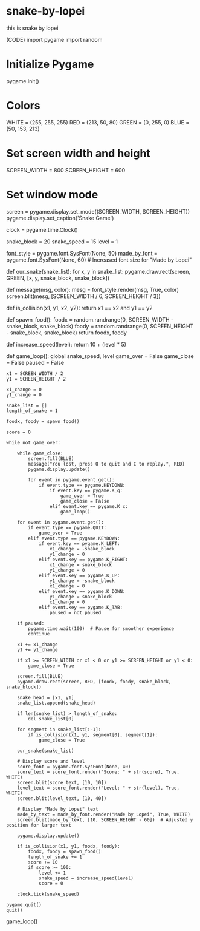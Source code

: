 # snake-by-lopei
this is snake by lopei

(CODE)
import pygame
import random

# Initialize Pygame
pygame.init()

# Colors
WHITE = (255, 255, 255)
RED = (213, 50, 80)
GREEN = (0, 255, 0)
BLUE = (50, 153, 213)

# Set screen width and height
SCREEN_WIDTH = 800
SCREEN_HEIGHT = 600

# Set window mode
screen = pygame.display.set_mode((SCREEN_WIDTH, SCREEN_HEIGHT))
pygame.display.set_caption('Snake Game')

clock = pygame.time.Clock()

snake_block = 20
snake_speed = 15
level = 1

font_style = pygame.font.SysFont(None, 50)
made_by_font = pygame.font.SysFont(None, 60)  # Increased font size for "Made by Lopei"

def our_snake(snake_list):
    for x, y in snake_list:
        pygame.draw.rect(screen, GREEN, [x, y, snake_block, snake_block])

def message(msg, color):
    mesg = font_style.render(msg, True, color)
    screen.blit(mesg, [SCREEN_WIDTH / 6, SCREEN_HEIGHT / 3])

def is_collision(x1, y1, x2, y2):
    return x1 == x2 and y1 == y2

def spawn_food():
    foodx = random.randrange(0, SCREEN_WIDTH - snake_block, snake_block)
    foody = random.randrange(0, SCREEN_HEIGHT - snake_block, snake_block)
    return foodx, foody

def increase_speed(level):
    return 10 + (level * 5)

def game_loop():
    global snake_speed, level
    game_over = False
    game_close = False
    paused = False

    x1 = SCREEN_WIDTH / 2
    y1 = SCREEN_HEIGHT / 2

    x1_change = 0
    y1_change = 0

    snake_list = []
    length_of_snake = 1

    foodx, foody = spawn_food()

    score = 0

    while not game_over:

        while game_close:
            screen.fill(BLUE)
            message("You lost, press Q to quit and C to replay.", RED)
            pygame.display.update()

            for event in pygame.event.get():
                if event.type == pygame.KEYDOWN:
                    if event.key == pygame.K_q:
                        game_over = True
                        game_close = False
                    elif event.key == pygame.K_c:
                        game_loop()

        for event in pygame.event.get():
            if event.type == pygame.QUIT:
                game_over = True
            elif event.type == pygame.KEYDOWN:
                if event.key == pygame.K_LEFT:
                    x1_change = -snake_block
                    y1_change = 0
                elif event.key == pygame.K_RIGHT:
                    x1_change = snake_block
                    y1_change = 0
                elif event.key == pygame.K_UP:
                    y1_change = -snake_block
                    x1_change = 0
                elif event.key == pygame.K_DOWN:
                    y1_change = snake_block
                    x1_change = 0
                elif event.key == pygame.K_TAB:
                    paused = not paused

        if paused:
            pygame.time.wait(100)  # Pause for smoother experience
            continue

        x1 += x1_change
        y1 += y1_change

        if x1 >= SCREEN_WIDTH or x1 < 0 or y1 >= SCREEN_HEIGHT or y1 < 0:
            game_close = True

        screen.fill(BLUE)
        pygame.draw.rect(screen, RED, [foodx, foody, snake_block, snake_block])

        snake_head = [x1, y1]
        snake_list.append(snake_head)

        if len(snake_list) > length_of_snake:
            del snake_list[0]

        for segment in snake_list[:-1]:
            if is_collision(x1, y1, segment[0], segment[1]):
                game_close = True

        our_snake(snake_list)

        # Display score and level
        score_font = pygame.font.SysFont(None, 40)
        score_text = score_font.render("Score: " + str(score), True, WHITE)
        screen.blit(score_text, [10, 10])
        level_text = score_font.render("Level: " + str(level), True, WHITE)
        screen.blit(level_text, [10, 40])

        # Display "Made by Lopei" text
        made_by_text = made_by_font.render("Made by Lopei", True, WHITE)
        screen.blit(made_by_text, [10, SCREEN_HEIGHT - 60])  # Adjusted y position for larger text

        pygame.display.update()

        if is_collision(x1, y1, foodx, foody):
            foodx, foody = spawn_food()
            length_of_snake += 1
            score += 10
            if score >= 100:
                level += 1
                snake_speed = increase_speed(level)
                score = 0

        clock.tick(snake_speed)

    pygame.quit()
    quit()

game_loop()
